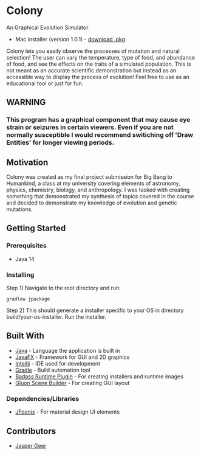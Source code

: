 # Colony
An Graphical Evolution Simulator
 * Mac installer (version 1.0.1) - [download .pkg](https://www.mediafire.com/file/72qof18itmchocb/ColonyInstaller-1.0.1.pkg/file)

Colony lets you easily observe the processes of mutation and natural selection!
The user can vary the temperature, type of food, and abundance of food, and see the effects on the traits of a simulated population.
This is not meant as an accurate scientific demonstration but instead as an accessible way to display the process of evolution!
Feel free to use as an educational tool or just for fun.

## WARNING
### This program has a graphical component that may cause eye strain or seizures in certain viewers. Even if you are not normally susceptible I would recommend switiching off 'Draw Entities' for longer viewing periods.

## Motivation
Colony was created as my final project submission for Big Bang to Humankind, a class at my university covering elements of astronomy, physics,
chemistry, biology, and anthropology. I was tasked with creating something that demonstrated my synthesis of topics covered in the course and 
decided to demonstrate my knowledge of evolution and genetic mutations.

## Getting Started
### Prerequisites
* Java 14
### Installing
Step 1) Navigate to the root directory and run:
```
gradlew jpackage
```

Step 2) This should generate a installer specific to your OS in directory build/your-os-installer.
Run the installer.

## Built With
* [Java](https://www.java.com/en/) - Language the application is built in
* [JavaFX](https://openjfx.io) - Framework for GUI and 2D graphics
* [Intellij](https://www.jetbrains.com/idea/) - IDE used for development
* [Gradle](https://gradle.org/features/) - Build automation tool
* [Badass Runtime Plugin](https://badass-runtime-plugin.beryx.org/releases/latest/) - For creating installers and runtime images
* [Gluon Scene Builder](https://gluonhq.com/products/scene-builder/) - For creating GUI layout
### Dependencies/Libraries
* [JFoenix](https://github.com/sshahine/JFoenix) - For material design UI elements

## Contributors
* [Jasper Geer](https://github.com/jaspergeer)
